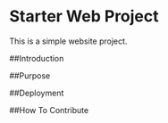 # Starter Web Project

This is a simple website project.

##Introduction

##Purpose

##Deployment

##How To Contribute

